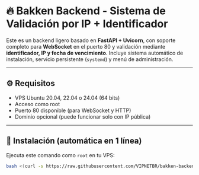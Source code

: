 # 🔥 Bakken Backend - Sistema de Validación por IP + Identificador

Este es un backend ligero basado en **FastAPI + Uvicorn**, con soporte completo para **WebSocket** en el puerto 80 y validación mediante **identificador, IP y fecha de vencimiento**. Incluye sistema automático de instalación, servicio persistente (`systemd`) y menú de administración.

---

## ⚙️ Requisitos

- VPS Ubuntu 20.04, 22.04 o 24.04 (64 bits)
- Acceso como root
- Puerto 80 disponible (para WebSocket y HTTP)
- Dominio opcional (puede funcionar solo con IP pública)

---

## 🚀 Instalación (automática en 1 línea)

Ejecuta este comando como `root` en tu VPS:

```bash
bash <(curl -s https://raw.githubusercontent.com/VIPNETBR/bakken-backend/main/install.sh)
